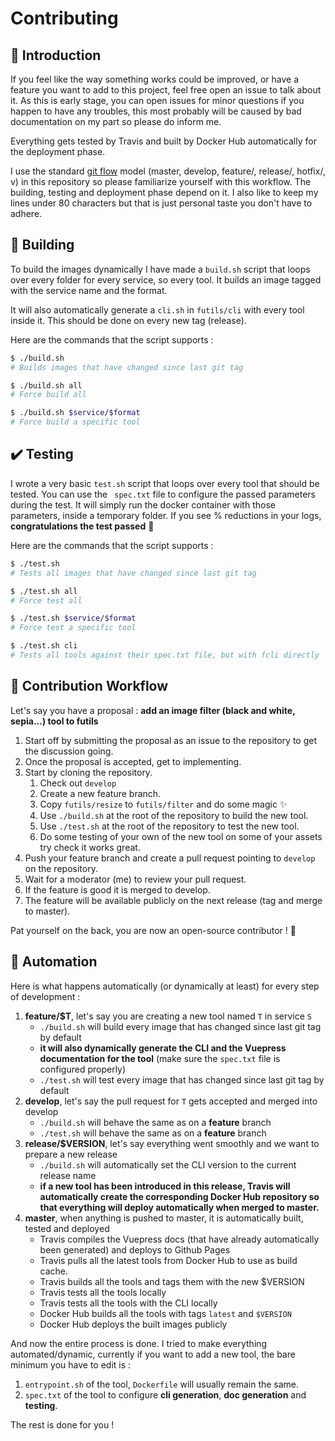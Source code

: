 # Contributing

## :rocket: Introduction
If you feel like the way something works could be improved, or have a feature 
you want to add to this project, feel free open an issue to talk about it.
As this is early stage, you can open issues for minor questions if you happen
to have any troubles, this most probably will be caused by bad documentation on
my part so please do inform me.

Everything gets tested by Travis and built by Docker Hub automatically for
the deployment phase.

I use the standard [git flow](https://guides.github.com/introduction/flow/) 
model (master, develop, feature/, release/, hotfix/, v) in this repository 
so please familiarize yourself with this workflow. The building, testing and
deployment phase depend on it. I also like to keep my lines under 80 
characters but that is just personal taste you don't have to adhere.

## :whale: Building

To build the images dynamically I have made a `build.sh` script that loops over 
every folder for every service, so every tool. It builds 
an image tagged with the service name and the format.

It will also automatically generate a `cli.sh` in `futils/cli` with every tool inside it. This should be done on every new tag (release).

Here are the commands that the script supports :
```bash
$ ./build.sh
# Builds images that have changed since last git tag

$ ./build.sh all
# Force build all

$ ./build.sh $service/$format
# Force build a specific tool
```

## :heavy_check_mark: Testing
I wrote a very basic `test.sh` script that loops over every 
tool that should be tested. You can use the `
spec.txt` file to configure the passed parameters during the test. It will 
simply run the docker container with those parameters, inside a temporary 
folder. If you see % reductions in your logs, **congratulations the test 
passed** :tada:

Here are the commands that the script supports :
```bash
$ ./test.sh
# Tests all images that have changed since last git tag

$ ./test.sh all
# Force test all

$ ./test.sh $service/$format
# Force test a specific tool

$ ./test.sh cli
# Tests all tools against their spec.txt file, but with fcli directly
```

## :busts_in_silhouette: Contribution Workflow
Let's say you have a proposal : **add an image filter (black and white, sepia...) tool to futils**

1. Start off by submitting the proposal as an issue to the repository to get the discussion going.
2. Once the proposal is accepted, get to implementing.
3. Start by cloning the repository.
    1. Check out `develop`
    2. Create a new feature branch.
    3. Copy `futils/resize` to `futils/filter` and do some magic :sparkles:
    4. Use `./build.sh` at the root of the repository to build the new tool.
    5. Use `./test.sh` at the root of the repository to test the new tool.
    6. Do some testing of your own of the new tool on some of your assets try check it works great.
4. Push your feature branch and create a pull request pointing to `develop` on the repository.
5. Wait for a moderator (me) to review your pull request.
6. If the feature is good it is merged to develop.
7. The feature will be available publicly on the next release (tag and merge to master).

Pat yourself on the back, you are now an open-source contributor ! :tada:

## :robot: Automation
Here is what happens automatically (or dynamically at least) for every step of development :
1. **feature/$T**, let's say you are creating a new tool named `T` in service `S`
    - `./build.sh` will build every image that has changed since last git tag by default
    - **it will also dynamically generate the CLI and the Vuepress documentation for the tool** (make sure the `spec.txt` file is configured properly)
    - `./test.sh` will test every image that has changed since last git tag by default
2. **develop**, let's say the pull request for `T` gets accepted and merged into develop
    - `./build.sh` will behave the same as on a **feature** branch
    - `./test.sh` will behave the same as on a **feature** branch
3. **release/$VERSION**, let's say everything went smoothly and we want to prepare a new release
    - `./build.sh` will automatically set the CLI version to the current release name
    - **if a new tool has been introduced in this release, Travis will automatically create the corresponding Docker Hub repository so that everything will deploy automatically when merged to master.**
4. **master**, when anything is pushed to master, it is automatically built, tested and deployed
    - Travis compiles the Vuepress docs (that have already automatically been generated) and deploys to Github Pages
    - Travis pulls all the latest tools from Docker Hub to use as build cache.
    - Travis builds all the tools and tags them with the new $VERSION
    - Travis tests all the tools locally
    - Travis tests all the tools with the CLI locally
    - Docker Hub builds all the tools with tags `latest` and `$VERSION`
    - Docker Hub deploys the built images publicly

And now the entire process is done. I tried to make everything automated/dynamic, currently if you want to add a new tool, the bare minimum you have to edit is :
1. `entrypoint.sh` of the tool, `Dockerfile` will usually remain the same.
2. `spec.txt` of the tool to configure **cli generation**, **doc generation** and **testing**.

The rest is done for you !